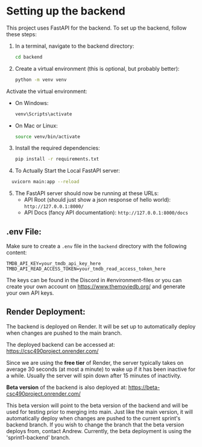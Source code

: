 # Setting up the backend

This project uses FastAPI for the backend. To set up the backend, follow these steps:

1. In a terminal, navigate to the backend directory:
   ```bash
   cd backend
   ```
2. Create a virtual environment (this is optional, but probably better):
   ```bash
   python -m venv venv
   ```
Activate the virtual environment:
   - On Windows:
     ```bash
     venv\Scripts\activate
     ```
   - On Mac or Linux:
     ```bash
     source venv/bin/activate
     ```
3. Install the required dependencies:
   ```bash
   pip install -r requirements.txt
   ```
   
4. To Actually Start the Local FastAPI server:
```bash
  uvicorn main:app --reload
```

5. The FastAPI server should now be running at these URLs:
    - API Root (should just show a json response of hello world): `http://127.0.0.1:8000/`
    - API Docs (fancy API documentation): `http://127.0.0.1:8000/docs`

## .env File:
Make sure to create a `.env` file in the `backend` directory with the following content:
```
TMDB_API_KEY=your_tmdb_api_key_here
TMBD_API_READ_ACCESS_TOKEN=your_tmdb_read_access_token_here
```

The keys can be found in the Discord in #environment-files or you can create your own account on https://www.themoviedb.org/ and generate your own API keys.

## Render Deployment:
The backend is deployed on Render. It will be set up to automatically deploy when changes are pushed to the main branch. 

The deployed backend can be accessed at:
https://csc490project.onrender.com/

Since we are using the **free tier** of Render, the server typically takes on average 30 seconds (at most a minute) to wake up if it has been inactive for a while. Usually the server will spin down after 15 minutes of inactivity.

**Beta version** of the backend is also deployed at:
https://beta-csc490project.onrender.com/

This beta version will point to the beta version of the backend and will be used for testing prior to merging into main. Just like the main version, it will automatically deploy when changes are pushed to the current sprint's backend branch.
If you wish to change the branch that the beta version deploys from, contact Andrew. Currently, the beta deployment is using the 'sprint1-backend' branch.